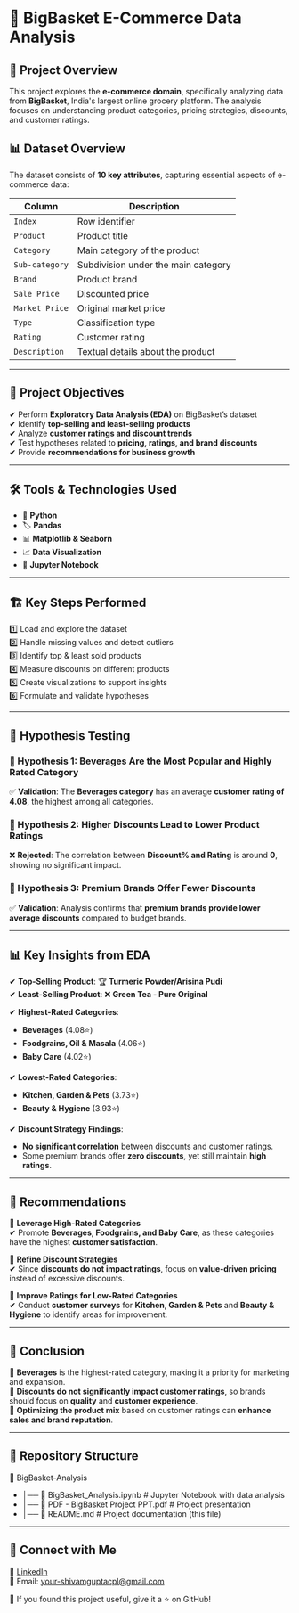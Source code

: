 # 🛒 BigBasket E-Commerce Data Analysis  

## 📌 Project Overview  
This project explores the **e-commerce domain**, specifically analyzing data from **BigBasket**, India's largest online grocery platform. The analysis focuses on understanding product categories, pricing strategies, discounts, and customer ratings.  

## 📊 Dataset Overview  
The dataset consists of **10 key attributes**, capturing essential aspects of e-commerce data:  

| Column | Description |
|--------|------------|
| `Index` | Row identifier |
| `Product` | Product title |
| `Category` | Main category of the product |
| `Sub-category` | Subdivision under the main category |
| `Brand` | Product brand |
| `Sale Price` | Discounted price |
| `Market Price` | Original market price |
| `Type` | Classification type |
| `Rating` | Customer rating |
| `Description` | Textual details about the product |

---

## 🎯 Project Objectives  
✔ Perform **Exploratory Data Analysis (EDA)** on BigBasket’s dataset  
✔ Identify **top-selling and least-selling products**  
✔ Analyze **customer ratings and discount trends**  
✔ Test hypotheses related to **pricing, ratings, and brand discounts**  
✔ Provide **recommendations for business growth**  

---

## 🛠️ Tools & Technologies Used  
- 🐍 **Python**  
- 🏷️ **Pandas**  
- 📊 **Matplotlib & Seaborn**  
- 📈 **Data Visualization**  
- 📓 **Jupyter Notebook**  

---

## 🏗️ Key Steps Performed  
1️⃣ Load and explore the dataset  
2️⃣ Handle missing values and detect outliers  
3️⃣ Identify top & least sold products  
4️⃣ Measure discounts on different products  
5️⃣ Create visualizations to support insights  
6️⃣ Formulate and validate hypotheses  

---

## 🔬 Hypothesis Testing  

### 📍 Hypothesis 1: **Beverages Are the Most Popular and Highly Rated Category**  
✅ **Validation**: The **Beverages category** has an average **customer rating of 4.08**, the highest among all categories.  

### 📍 Hypothesis 2: **Higher Discounts Lead to Lower Product Ratings**  
❌ **Rejected**: The correlation between **Discount% and Rating** is around **0**, showing no significant impact.  

### 📍 Hypothesis 3: **Premium Brands Offer Fewer Discounts**  
✅ **Validation**: Analysis confirms that **premium brands provide lower average discounts** compared to budget brands.  

---

## 📊 Key Insights from EDA  

✔ **Top-Selling Product**: 🏆 **Turmeric Powder/Arisina Pudi**  
✔ **Least-Selling Product**: ❌ **Green Tea - Pure Original**  

✔ **Highest-Rated Categories**:  
   - **Beverages** (4.08⭐)  
   - **Foodgrains, Oil & Masala** (4.06⭐)  
   - **Baby Care** (4.02⭐)  

✔ **Lowest-Rated Categories**:  
   - **Kitchen, Garden & Pets** (3.73⭐)  
   - **Beauty & Hygiene** (3.93⭐)  

✔ **Discount Strategy Findings**:  
   - **No significant correlation** between discounts and customer ratings.  
   - Some premium brands offer **zero discounts**, yet still maintain **high ratings**.  

---

## 📢 Recommendations  

📌 **Leverage High-Rated Categories**  
✔ Promote **Beverages, Foodgrains, and Baby Care**, as these categories have the highest **customer satisfaction**.  

📌 **Refine Discount Strategies**  
✔ Since **discounts do not impact ratings**, focus on **value-driven pricing** instead of excessive discounts.  

📌 **Improve Ratings for Low-Rated Categories**  
✔ Conduct **customer surveys** for **Kitchen, Garden & Pets** and **Beauty & Hygiene** to identify areas for improvement.  

---

## 📌 Conclusion  
🔹 **Beverages** is the highest-rated category, making it a priority for marketing and expansion.  
🔹 **Discounts do not significantly impact customer ratings**, so brands should focus on **quality** and **customer experience**.  
🔹 **Optimizing the product mix** based on customer ratings can **enhance sales and brand reputation**.  

---

## 📁 Repository Structure  
📂 BigBasket-Analysis
* │── 📜 BigBasket_Analysis.ipynb # Jupyter Notebook with data analysis
* │── 📄 PDF - BigBasket Project PPT.pdf # Project presentation
* │── 📄 README.md # Project documentation (this file)

---

## 🤝 Connect with Me  
💼 [LinkedIn](https://www.linkedin.com/in/shivam-gupta)  
📧 Email: your-shivamguptacpl@gmail.com  

🚀 If you found this project useful, give it a ⭐ on GitHub!  
